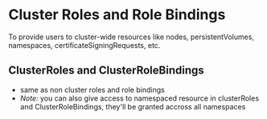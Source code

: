 # Cluster Roles and Role Bindings

To provide users to cluster-wide resources like nodes, persistentVolumes, namespaces, certificateSigningRequests, etc.
## ClusterRoles and ClusterRoleBindings
- same as non cluster roles and role bindings
- *Note:* you can also give access to namespaced resource in clusterRoles and ClusterRoleBindings, they'll be granted accross all namespaces

